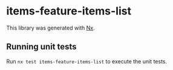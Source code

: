 # items-feature-items-list

This library was generated with [Nx](https://nx.dev).

## Running unit tests

Run `nx test items-feature-items-list` to execute the unit tests.
